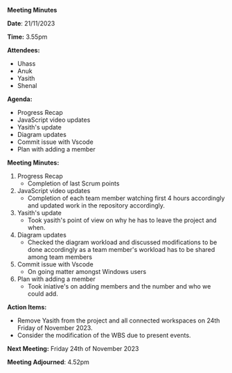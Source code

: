 **Meeting Minutes**

**Date**: 21/11/2023

**Time:** 3.55pm 



**Attendees:**
- Uhass
- Anuk
- Yasith 
- Shenal 



**Agenda:**

- Progress Recap
- JavaScript video updates
- Yasith's update
- Diagram updates
- Commit issue with Vscode
- Plan with adding a member



**Meeting Minutes:**

1. Progress Recap
    * Completion of last Scrum points
2. JavaScript video updates
    * Completion of each team member watching first 4 hours accordingly and updated work in the repository accordingly.
3. Yasith's update
    * Took yasith's point of view on why he has to leave the project and when.
4. Diagram updates
    * Checked the diagram workload and discussed modifications to be done accordingly as a team member's workload has to be shared among team members
5. Commit issue with Vscode
    * On going matter amongst Windows users
6. Plan with adding a member
    * Took iniative's on adding members and the number and who we could add.

**Action Items:**

- Remove Yasith from the project and all connected workspaces on 24th Friday of November 2023.
- Consider the modification of the WBS due to present events.



**Next Meeting:** Friday 24th of November 2023 



**Meeting Adjourned**: 4.52pm 

